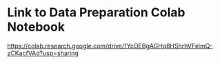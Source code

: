# Link to Data Preparation Colab Notebook
https://colab.research.google.com/drive/1YcOEBgAGHq8HShrhVFelmQ-zCKacfVAd?usp=sharing
